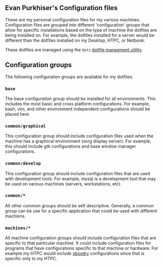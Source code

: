 ## Evan Purkhiser's Configuration files

These are my personal configuration files for my various machines.
Configuration files are grouped into different 'configuration' groups that
allow for specific installations based on the type of machine the dotfiles are
being installed on.  For example, the dotfiles installed for a server would be
different than the dotfiles installed on my Desktop, HTPC, or Netbook.

These dotfiles are managed using the `dots` [dotfile managment
utility](https://github.com/EvanPurkhiser/dots).

## Configuration groups

The following configuration groups are available for my dotfiles:

### `base`

The base configuration group should be installed for all environments. This
includes the most basic and cross platform configurations. For example, bash,
vim, and other environment independent configurations should be placed here.

### `common/graphical`

This configuration group should include configuration files used when the
machine has a graphical environment (xorg display server). For example, this
should include gtk configurations and base window manager configurations.

### `common/develop`

This configuration group should include configuration files that are used with
development tools. For example, mysql is a development tool that may be used
on various machines (servers, workstations, etc).

### `common/*`

All other common groups should be self descriptive. Generally, a common group
can be use for a specific application that could be used with different
machiens.

### `machines/*`

All machine configuration groups should include configuration files that are
specific to that particular machine. It could include configuration files for
programs that have configurations specific to that machine or hardware. For
example my HTPC would include
[xboxdrv](http://pingus.seul.org/~grumbel/xboxdrv/) configurations since that is
specific only to my HTPC.
